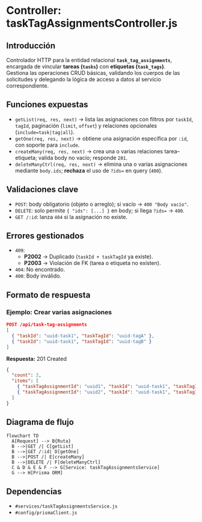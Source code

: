 # Controller: taskTagAssignmentsController.js

## Introducción

Controlador HTTP para la entidad relacional **`task_tag_assignments`**, encargada de vincular **tareas (`tasks`)** con **etiquetas (`task_tags`)**.  
Gestiona las operaciones CRUD básicas, validando los cuerpos de las solicitudes y delegando la lógica de acceso a datos al servicio correspondiente.

## Funciones expuestas

- `getList(req, res, next)` → lista las asignaciones con filtros por `taskId`, `tagId`, paginación (`limit`, `offset`) y relaciones opcionales (`include=task|tag|all`).
- `getOne(req, res, next)` → obtiene una asignación específica por `:id`, con soporte para `include`.
- `createMany(req, res, next)` → crea una o varias relaciones tarea–etiqueta; valida body no vacío; responde `201`.
- `deleteManyCtrl(req, res, next)` → elimina una o varias asignaciones mediante `body.ids`; **rechaza** el uso de `?ids=` en query (`400`).

## Validaciones clave

- `POST`: body obligatorio (objeto o arreglo); si vacío → `400 "Body vacío"`.
- `DELETE`: solo permite `{ "ids": [...] }` en body; si llega `?ids=` → `400`.
- `GET /:id`: lanza `404` si la asignación no existe.

## Errores gestionados

- `409`:  
  - **P2002** → Duplicado (`taskId + taskTagId` ya existe).  
  - **P2003** → Violación de FK (tarea o etiqueta no existen).  
- `404`: No encontrado.  
- `400`: Body inválido.

## Formato de respuesta

### Ejemplo: Crear varias asignaciones

```json
POST /api/task-tag-assignments
[
  { "taskId": "uuid-task1", "taskTagId": "uuid-tagA" },
  { "taskId": "uuid-task1", "taskTagId": "uuid-tagB" }
]
```

**Respuesta:** 201 Created

```json
{
  "count": 2,
  "items": [
    { "taskTagAssignmentId": "uuid1", "taskId": "uuid-task1", "taskTagId": "uuid-tagA" },
    { "taskTagAssignmentId": "uuid2", "taskId": "uuid-task1", "taskTagId": "uuid-tagB" }
  ]
}
```

## Diagrama de flujo

```mermaid
flowchart TD
  A[Request] --> B{Ruta}
  B -->|GET /| C[getList]
  B -->|GET /:id| D[getOne]
  B -->|POST /| E[createMany]
  B -->|DELETE /| F[deleteManyCtrl]
  C & D & E & F --> G[Service: taskTagAssignmentsService]
  G --> H[Prisma ORM]
```

## Dependencias

- `#services/taskTagAssignmentsService.js`
- `#config/prismaClient.js`
